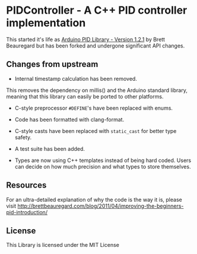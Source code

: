 # PIDController - A C++ PID controller implementation

This started it's life as [Arduino PID Library - Version 1.2.1](https://github.com/br3ttb/Arduino-PID-Library) by Brett Beauregard but has been forked and undergone significant API changes.

## Changes from upstream

- Internal timestamp calculation has been removed.

This removes the dependency on millis() and the Arduino standard library, meaning that this library can easily be ported to other platforms.

- C-style preprocessor `#DEFINE`'s have been replaced with enums.

- Code has been formatted with clang-format.

- C-style casts have been replaced with `static_cast` for better type safety.

- A test suite has been added.

- Types are now using C++ templates instead of being hard coded. Users can decide on how much precision and what types to store themselves.

## Resources

For an ultra-detailed explanation of why the code is the way it is, please visit http://brettbeauregard.com/blog/2011/04/improving-the-beginners-pid-introduction/

## License

This Library is licensed under the MIT License
